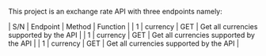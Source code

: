 This project is an exchange rate API with three endpoints namely:

| S/N | Endpoint    | Method    | Function |
| 1   | currency | GET | Get all currencies supported by the API |
| 1   | currency | GET | Get all currencies supported by the API |
| 1   | currency | GET | Get all currencies supported by the API |

